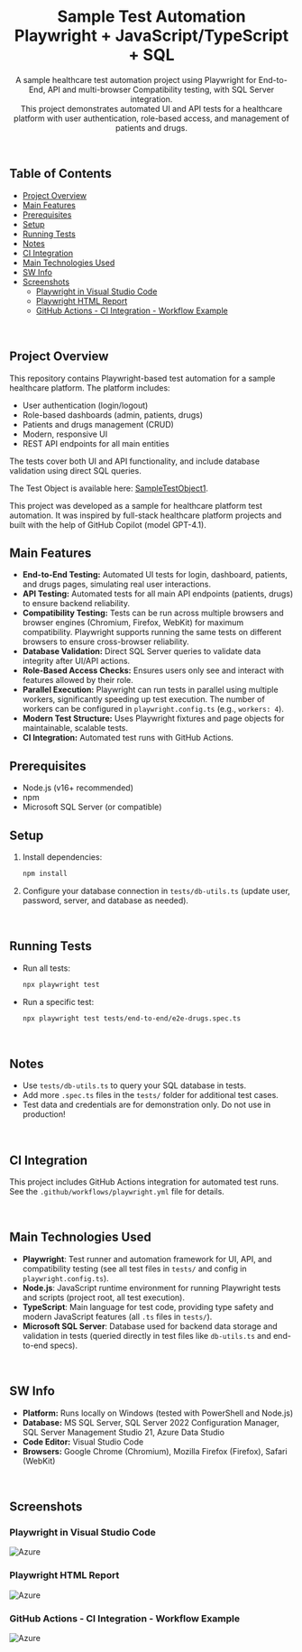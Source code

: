 <h1 align="center">
Sample Test Automation<br>Playwright + JavaScript/TypeScript + SQL
</h1>


<p align="center">
A sample healthcare test automation project using Playwright for End-to-End, API and multi-browser Compatibility testing, with SQL Server integration.<br>This project demonstrates automated UI and API tests for a healthcare platform with user authentication, role-based access, and management of patients and drugs.
</p>

<br>

<h2 align="left">
Table of Contents
</h2>

- [Project Overview](#project-overview)
- [Main Features](#main-features)
- [Prerequisites](#prerequisites)
- [Setup](#setup)
- [Running Tests](#running-tests)
- [Notes](#notes)
- [CI Integration](#ci-integration)
- [Main Technologies Used](#main-technologies-used)
- [SW Info](#sw-info)
- [Screenshots](#screenshots)
  - [Playwright in Visual Studio Code](#playwright-in-visual-studio-code)
  - [Playwright HTML Report](#playwright-html-report)
  - [GitHub Actions - CI Integration - Workflow Example](#github-actions---ci-integration---workflow-example)

<br>

## Project Overview

This repository contains Playwright-based test automation for a sample healthcare platform. The platform includes:

- User authentication (login/logout)
- Role-based dashboards (admin, patients, drugs)
- Patients and drugs management (CRUD)
- Modern, responsive UI
- REST API endpoints for all main entities

The tests cover both UI and API functionality, and include database validation using direct SQL queries.

The Test Object is available here: [SampleTestObject1](https://github.com/RomulusMirauta/SampleTestObject1).

This project was developed as a sample for healthcare platform test automation. It was inspired by full-stack healthcare platform projects and built with the help of GitHub Copilot  (model GPT-4.1).

## Main Features

- **End-to-End Testing:** Automated UI tests for login, dashboard, patients, and drugs pages, simulating real user interactions.
- **API Testing:** Automated tests for all main API endpoints (patients, drugs) to ensure backend reliability.
- **Compatibility Testing:** Tests can be run across multiple browsers and browser engines (Chromium, Firefox, WebKit) for maximum compatibility. Playwright supports running the same tests on different browsers to ensure cross-browser reliability.
- **Database Validation:** Direct SQL Server queries to validate data integrity after UI/API actions.
- **Role-Based Access Checks:** Ensures users only see and interact with features allowed by their role.
- **Parallel Execution:** Playwright can run tests in parallel using multiple workers, significantly speeding up test execution. The number of workers can be configured in `playwright.config.ts` (e.g., `workers: 4`).
- **Modern Test Structure:** Uses Playwright fixtures and page objects for maintainable, scalable tests.
- **CI Integration:** Automated test runs with GitHub Actions.


## Prerequisites

- Node.js (v16+ recommended)
- npm
- Microsoft SQL Server (or compatible)


## Setup

1. Install dependencies:

   ```sh
   npm install
   ```

2. Configure your database connection in `tests/db-utils.ts` (update user, password, server, and database as needed).

<br>

## Running Tests

- Run all tests:

  ```sh
  npx playwright test
  ```

- Run a specific test:

  ```sh
  npx playwright test tests/end-to-end/e2e-drugs.spec.ts
  ```

<br>

## Notes

- Use `tests/db-utils.ts` to query your SQL database in tests.
- Add more `.spec.ts` files in the `tests/` folder for additional test cases.
- Test data and credentials are for demonstration only. Do not use in production!

<br>

## CI Integration

This project includes GitHub Actions integration for automated test runs. See the `.github/workflows/playwright.yml` file for details.

<br>


## Main Technologies Used

- **Playwright**: Test runner and automation framework for UI, API, and compatibility testing (see all test files in `tests/` and config in `playwright.config.ts`).
- **Node.js**: JavaScript runtime environment for running Playwright tests and scripts (project root, all test execution).
- **TypeScript**: Main language for test code, providing type safety and modern JavaScript features (all `.ts` files in `tests/`).
- **Microsoft SQL Server**: Database used for backend data storage and validation in tests (queried directly in test files like `db-utils.ts` and end-to-end specs).

<br>

## SW Info

- **Platform:** Runs locally on Windows (tested with PowerShell and Node.js)
- **Database:** MS SQL Server, SQL Server 2022 Configuration Manager, SQL Server Management Studio 21, Azure Data Studio
- **Code Editor:** Visual Studio Code
- **Browsers:** Google Chrome (Chromium), Mozilla Firefox (Firefox), Safari (WebKit)

<br>

## Screenshots

### Playwright in Visual Studio Code

![Azure](screenshots/Playwright-VS-Code.png)

### Playwright HTML Report

![Azure](screenshots/Playwright-HTML-Report.png)

### GitHub Actions - CI Integration - Workflow Example

![Azure](screenshots/GitHub-Actions.png)
